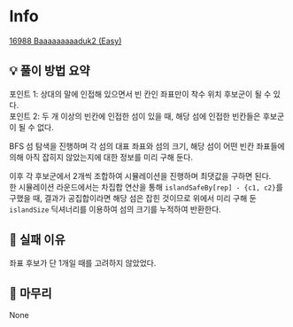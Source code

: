 # Info
[16988 Baaaaaaaaaduk2 (Easy)](https://www.acmicpc.net/problem/16988)

## 💡 풀이 방법 요약
포인트 1: 상대의 말에 인접해 있으면서 빈 칸인 좌표만이 착수 위치 후보군이 될 수 있다.  
포인트 2: 두 개 이상의 빈칸에 인접한 섬이 있을 때, 해당 섬에 인접한 빈칸들은 후보군이 될 수 없다.

BFS 섬 탐색을 진행하며 각 섬의 대표 좌표와 섬의 크기, 해당 섬이 어떤 빈칸 좌표들에 의해 아직 잡히지 않았는지에 대한 정보를 미리 구해 둔다.

이후 각 후보군에서 2개씩 조합하여 시뮬레이션을 진행하며 최댓값을 구하면 된다.  
한 시뮬레이션 라운드에서는 차집합 연산을 통해 `islandSafeBy[rep] - {c1, c2}`를 구했을 때, 결과가 공집합이라면 해당 섬은 잡힌 것이므로 위에서 미리 구해 둔 `islandSize` 딕셔너리를 이용하여 섬의 크기를 누적하여 반환한다.

## 👀 실패 이유
좌표 후보가 단 1개일 때를 고려하지 않았었다.

## 🙂 마무리
None
